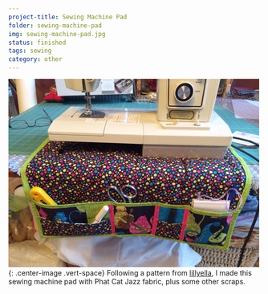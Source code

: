 ```yaml
---
project-title: Sewing Machine Pad
folder: sewing-machine-pad
img: sewing-machine-pad.jpg
status: finished
tags: sewing
category: other
---
```

![Finished sewing machine pad](/assets/img/sewing-machine-pad/sewing-machine-pad.jpg){: .center-image .vert-space}
Following a pattern from [lillyella](http://lillyella.blogspot.com), I made this sewing machine pad with Phat Cat Jazz fabric, plus some other scraps.
